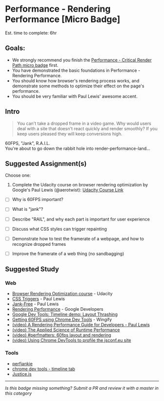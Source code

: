 Performance - Rendering Performance [Micro Badge]
=============================================

Est. time to complete: 6hr

Goals:
------

- We strongly recommend you finish the [Performance - Critical Render Path micro badge](_micro_critical-render-path.md) first.
- You have demonstrated the basic foundations in Performance - Rendering Performance.
- You should know how browser's rendering process works, and demonstrate some methods to optimize their effect on the page's performance.
- You should be very familiar with Paul Lewis' awesome accent.


Intro
-----

> You can't take a dropped frame in a video game. Why would users deal with a site that doesn't react quickly and render smoothly? If you keep users pleased they will keep conversions high.

60FPS, "Jank", R.A.I.L.  
You're about to go down the rabbit hole into render-performance-land...


Suggested Assignment(s)
-----------------------

Choose one:

1) Complete the Udacity course on browser rendering optimization by Google's Paul Lewis (@aerotwist):
[Udacity Course Link](https://www.udacity.com/course/browser-rendering-optimization--ud860)
  - [ ] Why is 60FPS important?
  - [ ] What is "jank"?
  - [ ] Describe "RAIL", and why each part is important for user experience
  - [ ] Discuss what CSS styles can trigger repainting
  - [ ] Demonstrate how to test the framerate of a webpage, and how to recognize dropped frames
  - [ ] Improve the framerate of a web thing (no sandbagging)


Suggested Study
---------------

### Web
- [Browser Rendering Optimization course](https://www.udacity.com/course/browser-rendering-optimization--ud860) - Udacity
- [CSS Triggers](https://csstriggers.com) - Paul Lewis
- [Jank-Free](http://jankfree.org/) - Paul Lewis
- [Rendering Performance](https://developers.google.com/web/fundamentals/performance/rendering/) - Google Developers
- [Google Dev Tools: Timeline demo: Layout Thrashing](https://developer.chrome.com/devtools/docs/demos/too-much-layout/index)
- [Getting 60FPS using Chrome Dev
Tools](http://engineering.wingify.com/posts/getting-60fps-using-devtools/) - Wingify
- [(video) A Rendering Performance Guide for Developers - Paul Lewis](https://www.youtube.com/watch?v=9xjpmpX4NJE)
- [(video) The Applied Science of Runtime Performance](https://www.youtube.com/watch?v=RCFQu0hK6bU)
- [(video) #perfmatters: 60fps layout and rendering](https://www.youtube.com/watch?v=YyQYhhy1dZI)
- [(video) Using Chrome DevTools to profile the jsconf.eu site](https://www.youtube.com/watch?v=QU1JAW5LRKU)

### Tools
- [perfjankie](https://github.com/axemclion/perfjankie)
- [chrome dev tools - timeline tab](https://developer.chrome.com/devtools/docs/timeline)
- [Justice.js](https://github.com/okor/justice)

-----

  *Is this badge missing something? Submit a PR and review it with a master in this category*
